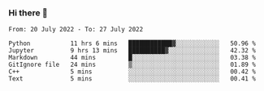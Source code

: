 ### Hi there 👋

<!--START_SECTION:waka-->

```text
From: 20 July 2022 - To: 27 July 2022

Python           11 hrs 6 mins   ████████████▓░░░░░░░░░░░░   50.96 %
Jupyter          9 hrs 13 mins   ██████████▓░░░░░░░░░░░░░░   42.32 %
Markdown         44 mins         █░░░░░░░░░░░░░░░░░░░░░░░░   03.38 %
GitIgnore file   24 mins         ▒░░░░░░░░░░░░░░░░░░░░░░░░   01.89 %
C++              5 mins          ░░░░░░░░░░░░░░░░░░░░░░░░░   00.42 %
Text             5 mins          ░░░░░░░░░░░░░░░░░░░░░░░░░   00.41 %
```

<!--END_SECTION:waka-->
